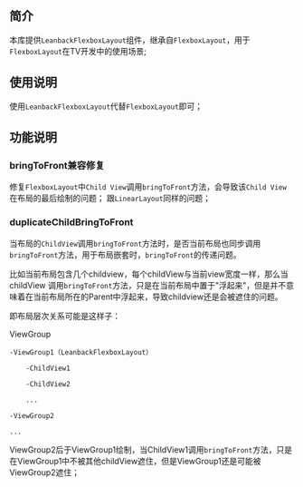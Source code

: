## 简介

本库提供`LeanbackFlexboxLayout`组件，继承自`FlexboxLayout`，用于`FlexboxLayout`在TV开发中的使用场景;

## 使用说明

使用`LeanbackFlexboxLayout`代替`FlexboxLayout`即可；


## 功能说明

### bringToFront兼容修复
修复`FlexboxLayout`中`Child View`调用`bringToFront`方法，会导致该`Child View`在布局的最后绘制的问题；
跟`LinearLayout`同样的问题；


### duplicateChildBringToFront
当布局的`ChildView`调用`bringToFront`方法时，是否当前布局也同步调用`bringToFront`方法，用于布局嵌套时，`bringToFront`的传递问题。

比如当前布局包含几个childview，每个childView与当前view宽度一样，那么当childView
调用`bringToFront`方法，只是在当前布局中置于"浮起来"，但是并不意味着在当前布局所在的Parent中浮起来，导致childview还是会被遮住的问题。

即布局层次关系可能是这样子：

ViewGroup

    -ViewGroup1（LeanbackFlexboxLayout）
    
        -ChildView1
        
        -ChildView2
        
        ...
        
    -ViewGroup2
    
    ...
    

ViewGroup2后于ViewGroup1绘制，当ChildView1调用`bringToFront`方法，只是在ViewGroup1中不被其他childView遮住，但是ViewGroup1还是可能被ViewGroup2遮住；

